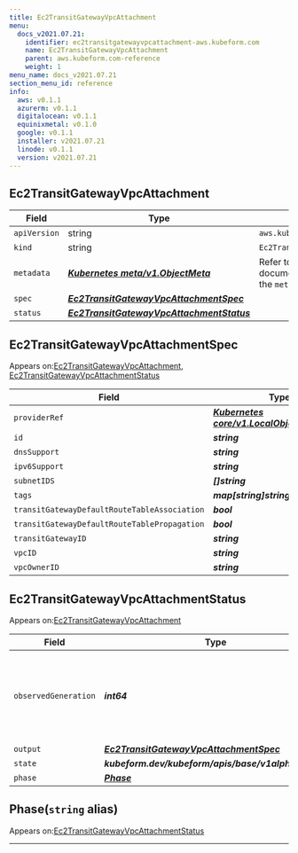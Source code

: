 ```yaml
---
title: Ec2TransitGatewayVpcAttachment
menu:
  docs_v2021.07.21:
    identifier: ec2transitgatewayvpcattachment-aws.kubeform.com
    name: Ec2TransitGatewayVpcAttachment
    parent: aws.kubeform.com-reference
    weight: 1
menu_name: docs_v2021.07.21
section_menu_id: reference
info:
  aws: v0.1.1
  azurerm: v0.1.1
  digitalocean: v0.1.1
  equinixmetal: v0.1.0
  google: v0.1.1
  installer: v2021.07.21
  linode: v0.1.1
  version: v2021.07.21
---
```


## Ec2TransitGatewayVpcAttachment
| Field | Type | Description |
| ------ | ----- | ----------- |
| `apiVersion` | string | `aws.kubeform.com/v1alpha1` |
|    `kind` | string | `Ec2TransitGatewayVpcAttachment` |
| `metadata` | ***[Kubernetes meta/v1.ObjectMeta](https://v1-18.docs.kubernetes.io/docs/reference/generated/kubernetes-api/v1.18/#objectmeta-v1-meta)***|Refer to the Kubernetes API documentation for the fields of the `metadata` field.|
| `spec` | ***[Ec2TransitGatewayVpcAttachmentSpec](#ec2transitgatewayvpcattachmentspec)***||
| `status` | ***[Ec2TransitGatewayVpcAttachmentStatus](#ec2transitgatewayvpcattachmentstatus)***||
## Ec2TransitGatewayVpcAttachmentSpec

Appears on:[Ec2TransitGatewayVpcAttachment](#ec2transitgatewayvpcattachment), [Ec2TransitGatewayVpcAttachmentStatus](#ec2transitgatewayvpcattachmentstatus)

| Field | Type | Description |
| ------ | ----- | ----------- |
| `providerRef` | ***[Kubernetes core/v1.LocalObjectReference](https://v1-18.docs.kubernetes.io/docs/reference/generated/kubernetes-api/v1.18/#localobjectreference-v1-core)***||
| `id` | ***string***||
| `dnsSupport` | ***string***| ***(Optional)*** |
| `ipv6Support` | ***string***| ***(Optional)*** |
| `subnetIDS` | ***[]string***||
| `tags` | ***map[string]string***| ***(Optional)*** |
| `transitGatewayDefaultRouteTableAssociation` | ***bool***| ***(Optional)*** |
| `transitGatewayDefaultRouteTablePropagation` | ***bool***| ***(Optional)*** |
| `transitGatewayID` | ***string***||
| `vpcID` | ***string***||
| `vpcOwnerID` | ***string***| ***(Optional)*** |
## Ec2TransitGatewayVpcAttachmentStatus

Appears on:[Ec2TransitGatewayVpcAttachment](#ec2transitgatewayvpcattachment)

| Field | Type | Description |
| ------ | ----- | ----------- |
| `observedGeneration` | ***int64***| ***(Optional)*** Resource generation, which is updated on mutation by the API Server.|
| `output` | ***[Ec2TransitGatewayVpcAttachmentSpec](#ec2transitgatewayvpcattachmentspec)***| ***(Optional)*** |
| `state` | ***kubeform.dev/kubeform/apis/base/v1alpha1.State***| ***(Optional)*** |
| `phase` | ***[Phase](#phase)***| ***(Optional)*** |
## Phase(`string` alias)

Appears on:[Ec2TransitGatewayVpcAttachmentStatus](#ec2transitgatewayvpcattachmentstatus)

---
